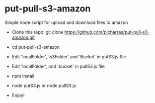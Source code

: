 # put-pull-s3-amazon
Simple node script for upload and download files to amazon

- Clone this repo: git clone https://github.com/picharras/put-pull-s3-amazon.git

- cd put-pull-s3-amazon

- Edit 'localFolder', 's3Folder' and 'Bucket' in putS3.js file
- Edit 'localFolder', and 'bucket' in pullS3.js file

- npm install

- node putS3.js or node pullS3.js

- Enjoy!
